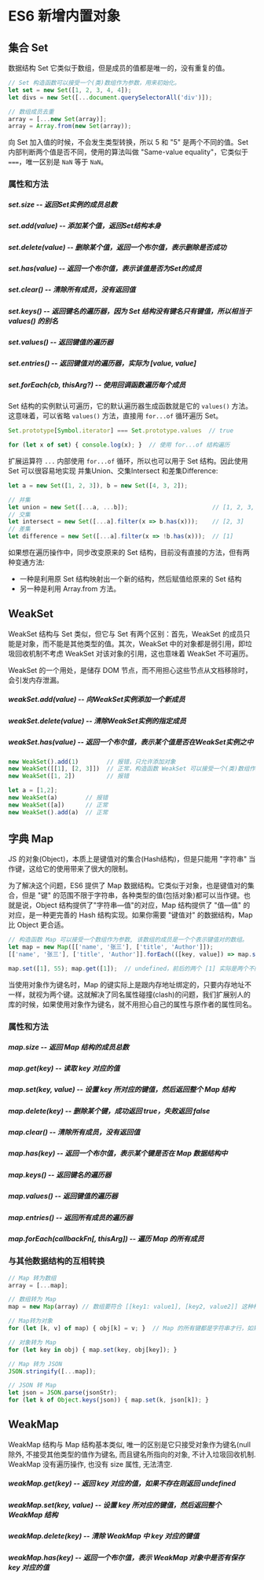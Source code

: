 # ES6 新增内置对象

## 集合 Set

数据结构 Set 它类似于数组，但是成员的值都是唯一的，没有重复的值。

```js
// Set 构造函数可以接受一个(类)数组作为参数，用来初始化。
let set = new Set([1, 2, 3, 4, 4]);
let divs = new Set([...document.querySelectorAll('div')]);

// 数组成员去重
array = [...new Set(array)];
array = Array.from(new Set(array));
```

向 Set 加入值的时候，不会发生类型转换，所以 5 和 "5" 是两个不同的值。Set 内部判断两个值是否不同，使用的算法叫做 "Same-value equality"，它类似于 `===`，唯一区别是 `NaN` 等于 `NaN`。

### 属性和方法

<div class="dl">
  <h5>set.size <span>-- 返回Set实例的成员总数</span></h5>
  <h5>set.add(value) <span>-- 添加某个值，返回Set结构本身</span></h5>
  <h5>set.delete(value) <span>-- 删除某个值，返回一个布尔值，表示删除是否成功</span></h5>
  <h5>set.has(value) <span>-- 返回一个布尔值，表示该值是否为Set的成员</span></h5>
  <h5>set.clear() <span>-- 清除所有成员，没有返回值</span></h5>
</div>
<div class="dl">
  <h5>set.keys() <span>-- 返回键名的遍历器，因为 Set 结构没有键名只有键值，所以相当于 values() 的别名</span></h5>
  <h5>set.values() <span>-- 返回键值的遍历器</span></h5>
  <h5>set.entries() <span>-- 返回键值对的遍历器，实际为 [value, value]</span></h5>
  <h5>set.forEach(cb, thisArg?) <span>-- 使用回调函数遍历每个成员</span></h5>
</div>

Set 结构的实例默认可遍历，它的默认遍历器生成函数就是它的 `values()` 方法。这意味着，可以省略 `values()` 方法，直接用 `for...of` 循环遍历 Set。

```js
Set.prototype[Symbol.iterator] === Set.prototype.values  // true

for (let x of set) { console.log(x); }  // 使用 for...of 结构遍历
```

扩展运算符 `...` 内部使用 `for...of` 循环，所以也可以用于 Set 结构。因此使用 Set 可以很容易地实现 并集Union、交集Intersect 和差集Difference:

```js
let a = new Set([1, 2, 3]), b = new Set([4, 3, 2]);

// 并集
let union = new Set([...a, ...b]);                        // [1, 2, 3, 4]
// 交集
let intersect = new Set([...a].filter(x => b.has(x)));    // [2, 3]
// 差集
let difference = new Set([...a].filter(x => !b.has(x)));  // [1]
```

如果想在遍历操作中，同步改变原来的 Set 结构，目前没有直接的方法，但有两种变通方法:
  * 一种是利用原 Set 结构映射出一个新的结构，然后赋值给原来的 Set 结构
  * 另一种是利用 Array.from 方法。


## WeakSet

WeakSet 结构与 Set 类似，但它与 Set 有两个区别：首先，WeakSet 的成员只能是对象，而不能是其他类型的值。其次，WeakSet 中的对象都是弱引用，即垃圾回收机制不考虑 WeakSet 对该对象的引用，这也意味着 WeakSet 不可遍历。

WeakSet 的一个用处，是储存 DOM 节点，而不用担心这些节点从文档移除时，会引发内存泄漏。

<div class="dl">
  <h5>weakSet.add(value) <span>-- 向WeakSet实例添加一个新成员</span></h5>
  <h5>weakSet.delete(value) <span>-- 清除WeakSet实例的指定成员</span></h5>
  <h5>weakSet.has(value) <span>-- 返回一个布尔值，表示某个值是否在WeakSet实例之中</span></h5>
</div>

```js
new WeakSet().add(1)        // 报错，只允许添加对象
new WeakSet([[1], [2, 3]])  // 正常，构造函数 WeakSet 可以接受一个(类)数组作为参数
new WeakSet([1, 2])         // 报错

let a = [1,2];
new WeakSet(a)        // 报错
new WeakSet([a])      // 正常
new WeakSet().add(a)  // 正常
```


## 字典 Map

JS 的对象(Object)，本质上是键值对的集合(Hash结构)，但是只能用 "字符串" 当作键，这给它的使用带来了很大的限制。

为了解决这个问题，ES6 提供了 Map 数据结构。它类似于对象，也是键值对的集合，但是 "键" 的范围不限于字符串，各种类型的值(包括对象)都可以当作键。也就是说，Object 结构提供了"字符串—值"的对应，Map 结构提供了 "值—值" 的对应，是一种更完善的 Hash 结构实现。如果你需要 "键值对" 的数据结构，Map 比 Object 更合适。

```js
// 构造函数 Map 可以接受一个数组作为参数, 该数组的成员是一个个表示键值对的数组。
let map = new Map([['name', '张三'], ['title', 'Author']]);
[['name', '张三'], ['title', 'Author']].forEach(([key, value]) => map.set(key, value));  // 上面代码的普通 js 实现

map.set([1], 55); map.get([1]);  // undefined，前后的两个 [1] 实际是两个不同对象
```

当使用对象作为键名时，Map 的键实际上是跟内存地址绑定的，只要内存地址不一样，就视为两个键。这就解决了同名属性碰撞(clash)的问题，我们扩展别人的库的时候，如果使用对象作为键名，就不用担心自己的属性与原作者的属性同名。

### 属性和方法

<div class="dl">
  <h5>map.size <span>-- 返回 Map 结构的成员总数</span></h5>
  <h5>map.get(key) <span>-- 读取 key 对应的值</span></h5>
  <h5>map.set(key, value) <span>-- 设置 key 所对应的键值，然后返回整个 Map 结构</span></h5>
  <h5>map.delete(key) <span>-- 删除某个键，成功返回 true，失败返回 false</span></h5>
  <h5>map.clear() <span>-- 清除所有成员，没有返回值</span></h5>
  <h5>map.has(key) <span>-- 返回一个布尔值，表示某个键是否在 Map 数据结构中</span></h5>
</div>
<div class="dl">
  <h5>map.keys() <span>-- 返回键名的遍历器</span></h5>
  <h5>map.values() <span>-- 返回键值的遍历器</span></h5>
  <h5>map.entries() <span>-- 返回所有成员的遍历器</span></h5>
  <h5>map.forEach(callbackFn[, thisArg]) <span>-- 遍历 Map 的所有成员</span></h5>
</div>

### 与其他数据结构的互相转换

```js
// Map 转为数组
array = [...map];

// 数组转为 Map
map = new Map(array) // 数组要符合 [[key1: value1], [key2, value2]] 这种格式

// Map转为对象
for (let [k, v] of map) { obj[k] = v; }  // Map 的所有键都是字符串才行，如果是对象也能成功，但应该不是所期望的

// 对象转为 Map
for (let key in obj) { map.set(key, obj[key]); }

// Map 转为 JSON
JSON.stringify([...map]);

// JSON 转 Map
let json = JSON.parse(jsonStr);
for (let k of Object.keys(json)) { map.set(k, json[k]); }
```


## WeakMap

WeakMap 结构与 Map 结构基本类似, 唯一的区别是它只接受对象作为键名(null除外, 不接受其他类型的值作为键名, 而且键名所指向的对象, 不计入垃圾回收机制. WeakMap 没有遍历操作, 也没有 size 属性, 无法清空.

<div class="dl">
  <h5>weakMap.get(key) <span>-- 返回 key 对应的值，如果不存在则返回 undefined</span></h5>
  <h5>weakMap.set(key, value) <span>-- 设置 key 所对应的键值，然后返回整个 WeakMap 结构</span></h5>
  <h5>weakMap.delete(key) <span>-- 清除 WeakMap 中 key 对应的键值</span></h5>
  <h5>weakMap.has(key) <span>-- 返回一个布尔值，表示 WeakMap 对象中是否有保存 key 对应的值</span></h5>
</div>
